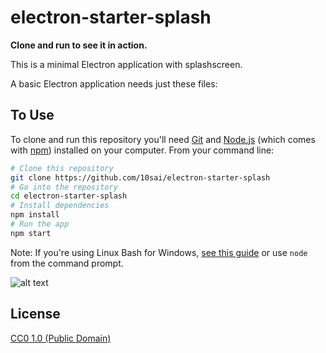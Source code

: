 # electron-starter-splash

**Clone and run to see it in action.**

This is a minimal Electron application with splashscreen.


A basic Electron application needs just these files:


## To Use

To clone and run this repository you'll need [Git](https://git-scm.com) and [Node.js](https://nodejs.org/en/download/) (which comes with [npm](http://npmjs.com)) installed on your computer. From your command line:

```bash
# Clone this repository
git clone https://github.com/10sai/electron-starter-splash
# Go into the repository
cd electron-starter-splash
# Install dependencies
npm install
# Run the app
npm start
```

Note: If you're using Linux Bash for Windows, [see this guide](https://www.howtogeek.com/261575/how-to-run-graphical-linux-desktop-applications-from-windows-10s-bash-shell/) or use `node` from the command prompt.

![alt text](sreenshot.png)


## License

[CC0 1.0 (Public Domain)](LICENSE.md)
